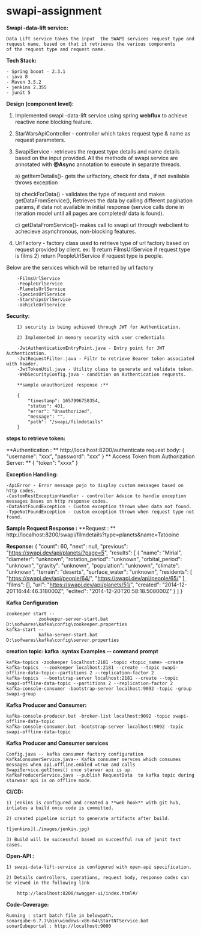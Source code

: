 # swapi-assignment

**Swapi -data-lift service:** 
	
	Data Lift service takes the input  the SWAPI services request type and request name, based on that it retrieves the various components
	of the request type and request name.

**Tech Stack:**
		
	- Spring booot - 2.3.1
	- java 8
	- Maven 3.5.2
	- jenkins 2.355
	- junit 5
		
**Design (component level):**

1) Implemented swapi -data-lift service  using spring **webflux** to achieve reactive none blocking feature.
		
2) StarWarsApiController - controller  which takes request type  & name as request parameters.
		
3) SwapiService - retrieves the request type details and name details based on the input provided.
 All the methods of swapi service are annotated with **@Async** annotation to execute in separate threads.
		  
	a) getItemDetails()- gets the urlfactory, check for data , if not available throws exception
			
	b) checkForData() - validates the type of request and makes getDataFromService(),
	Retrieves the data by calling different pagination params, if data not available in initial response
	(service calls done in iteration model until all pages are completed/ data is found).
				
	c) getDataFromService()- makes call to swapi url through webclient to achecieve asynchronous, non-blocking features.
			
4) UrlFactory - factory class used to retrieve type of url factory based on request provided by client.
	ex: 
		1) return FilmsUrlService if request type is films
		2) return PeopleUrlService if request type is people.
			
Below are the services which will be returned by url factory
			
		-FilmsUrlService
		-PeopleUrlService
		-PlanetsUrlService
		-SpeciesUrlService
		-StarshipsUrlService
		-VehicleUrlService
			
**Security:**

		1) security is being achieved through JWT for Authentication.
		
		2) Implemented in memory security with user credentials
		
		-JwtAuthenticationEntryPoint.java - Entry point for JWT Authentication.
		-JwtRequestFilter.java - Filtr to retrieve Bearer token associated with header.
		-JwtTokenUtil.java - Utility class to generate and validate token.
		-WebSecurityConfig.java - condition on Authentication requests.
	
		**sample unauthorized response :**
		
		{
		    "timestamp": 1657996758354,
		    "status": 401,
		    "error": "Unauthorized",
		    "message": "",
		    "path": "/swapi/filmdetails"
		}
		
		
**steps to retrieve token:**
  
**Authentication : **
		http://localhost:8200/authenticate
		request body:
			{
			    "username": "xxx",
			    "password": "xxx"
			}
** Access Token from Authorization Server: **
  	{
    "token": "xxxx"
	}	
	
**Exception Handling:**

	-ApiError - Error message pojo to display custom messages based on http codes.
	-CustomRestExceptionHandler - controller Advice to handle exception messages bases on http response codes.
	-DataNotFoundException - Custom exception thrown when data not found.  
	-TypeNotFoundException - custom exception thrown when request type not found.

		
**Sample Request Response :**
**Request : **
		http://localhost:8200/swapi/filmdetails?type=planets&name=Tatooine

**Response:**
					{
					    "count": 60,
					    "next": null,
					    "previous": "https://swapi.dev/api/planets/?page=5",
					    "results": [
					        {
					            "name": "Mirial",
					            "diameter": "unknown",
					            "rotation_period": "unknown",
					            "orbital_period": "unknown",
					            "gravity": "unknown",
					            "population": "unknown",
					            "climate": "unknown",
					            "terrain": "deserts",
					            "surface_water": "unknown",
					            "residents": [
					                "https://swapi.dev/api/people/64/",
					                "https://swapi.dev/api/people/65/"
					            ],
					            "films": [],
					            "url": "https://swapi.dev/api/planets/51/",
					            "created": "2014-12-20T16:44:46.318000Z",
					            "edited": "2014-12-20T20:58:18.508000Z"
					        }
					    ]
					}
					
					
**Kafka Configuration**

	zookeeper start -- 
				zookeeper-server-start.bat D:\sofwares\kafka\config\zookeeper.properties
	kafka-start -- 
				kafka-server-start.bat D:\sofwares\kafka\config\server.properties
				
**creation topic: kafka :syntax Examples -- command prompt**
	
	kafka-topics -zookeeper localhost:2181 -topic <topic_name> -create  
	kafka-topics  --zookeeper localhost:2181 --create --topic swapi-offline-data-topic--partitions 2 --replication-factor 2
	kafka-topics  --bootstrap-server localhost:2181 --create --topic swapi-offline-data-topic --partitions 2 --replication-factor 2
	kafka-console-consumer -bootstrap-server localhost:9092 -topic -group swapi-group
	
**Kafka Producer and Consumer:**
	
	kafka-console-producer.bat -broker-list localhost:9092 -topic swapi-offline-data-topic
	kafka-console-consumer.bat -bootstrap-server localhost:9092 -topic swapi-offline-data-topic
	
**Kafka Producer and Consumer services**
	
	Config.java -- kafka consumer factory configuration	
	KafkaConsumerService.java-- Kafka consumer servces which consumes messages when api.offline.enbled =true and calls SwapiService.getItems() once starwar api is up.
	KafkaProducerService.java --publish RequestData  to kafka topic during starwaar api is on offline mode.

	
**CI/CD:** 

	1) jenkins is configured and created a **web hook** with git hub, intiates a build once code is committed.
	
	2) created pipeline script to generate artifacts after build.
	
	![jenkins](./images/jenkin.jpg)
	
	3) Build will be successful based on succesfful run of junit test cases.
	
**Open-API :**
	
	1) swapi-data-lift-service is configured with open-api specification.
	
	2) Details controllers, operations, request body, response codes can be viewed in the following link
		
		http://localhost:8200/swagger-ui/index.html#/
	
	
**Code-Coverage:**	
	
	Running : start batch file in belowpath.
	sonarqube-6.7.7\bin\windows-x86-64\StartNTService.bat
  	sonarQubeportal : http://localhost:9000 
  	
  	